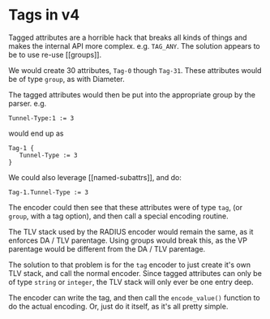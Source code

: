 # Tags in v4

Tagged attributes are a horrible hack that breaks all kinds of things
and makes the internal API more complex.  e.g. `TAG_ANY`.  The
solution appears to be to use re-use [[groups]].

We would create 30 attributes, `Tag-0` though `Tag-31`.  These
attributes would be of type `group`, as with Diameter.

The tagged attributes would then be put into the appropriate group by
the parser.  e.g.

    Tunnel-Type:1 := 3

would end up as

    Tag-1 {
       Tunnel-Type := 3
    }

We could also leverage [[named-subattrs]], and do:

    Tag-1.Tunnel-Type := 3

The encoder could then see that these attributes were of type `tag`,
(or `group`, with a tag option), and then call a special encoding
routine.

The TLV stack used by the RADIUS encoder would remain the same, as it
enforces DA / TLV parentage.  Using groups would break this, as the VP
parentage would be different from the DA / TLV parentage.

The solution to that problem is for the `tag` encoder to just create
it's own TLV stack, and call the normal encoder.  Since tagged
attributes can only be of type `string` or `integer`, the TLV stack
will only ever be one entry deep.

The encoder can write the tag, and then call the `encode_value()`
function to do the actual encoding.  Or, just do it itself, as it's
all pretty simple.

